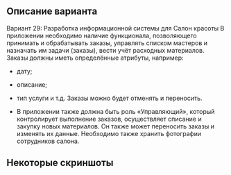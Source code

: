 ## Описание варианта

Вариант 29: Разработка информационной системы для Салон красоты
В приложении необходимо наличие функционала, позволяющего принимать и 
обрабатывать заказы, управлять списком мастеров и назначать им задачи 
(заказы), вести учёт расходных материалов.
Заказы должны иметь определённые атрибуты, например:
- дату;
- описание;
- тип услуги и т.д.
Заказы можно будет отменять и переносить.

- В приложении также должна быть роль «Управляющий», который контролирует 
выполнение заказов, осуществляет списание и закупку новых материалов. Он 
также может переносить заказы и изменять их данные.
Необходимо также хранить фотографии сотрудников салона.

## Некоторые скриншоты
